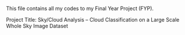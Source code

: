 This file contains all my codes to my Final Year Project (FYP).

Project Title: Sky/Cloud Analysis – Cloud Classification on a Large Scale Whole Sky Image Dataset
